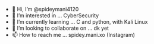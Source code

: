 - 👋 Hi, I’m @spideymani4120
- 👀 I’m interested in ... CyberSecurity
- 🌱 I’m currently learning ... C and python, with Kali Linux
- 💞️ I’m looking to collaborate on ... dk yet
- 📫 How to reach me ... spidey.mani.xo (Instagram)

<!---
spideymani4120/spideymani4120 is a ✨ special ✨ repository because its `README.md` (this file) appears on your GitHub profile.
You can click the Preview link to take a look at your changes.
--->
